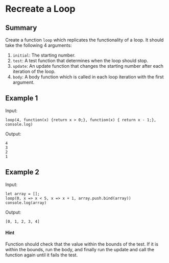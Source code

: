 # Recreate a Loop

## Summary

Create a function `loop` which replicates the functionality of a loop. It should take the following 4 arguments: 
1. `initial`: The starting number.
1. `test`: A test function that determines when the loop should stop.
1. `update`: An update function that changes the starting number after each iteration of the loop.
1. `body`: A body function which is called in each loop iteration with the first argument.

## Example 1

Input:

```
loop(4, function(x) {return x > 0;}, function(x) { return x - 1;}, console.log)
```

Output: 
```
4
3
2
1
```

## Example 2

Input:

```
let array = [];
loop(0, x => x < 5, x => x + 1, array.push.bind(array))
console.log(array)
```

Output: 
```
[0, 1, 2, 3, 4]
```

#### Hint 
Function should check that the value within the bounds of the test. If it is within the bounds, run the body, and finally run the update and call the function again until it fails the test.
